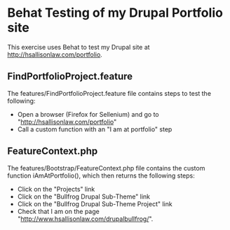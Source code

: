 # Behat Testing of my Drupal Portfolio site

This exercise uses Behat to test my Drupal site at http://hsallisonlaw.com/portfolio.

## FindPortfolioProject.feature
The features/FindPortfolioProject.feature file contains steps to test the following:
* Open a browser (Firefox for Sellenium) and go to "http://hsallisonlaw.com/portfolio"
* Call a custom function with an "I am at portfolio" step

## FeatureContext.php
The features/Bootstrap/FeatureContext.php file contains the custom function iAmAtPortfolio(), which then returns the following steps:
* Click on the "Projects" link
* Click on the "Bullfrog Drupal Sub-Theme" link
* Click on the "Bullfrog Drupal Sub-Theme Project" link
* Check that I am on the page "http://www.hsallisonlaw.com/drupalbullfrog/". 
